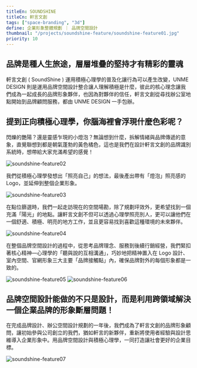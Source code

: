 ```yaml
---
titleEn: SOUNDSHINE
titleCn: 軒言文創
tags: ["space-branding", "3d"]
define: 企業形象整體規劃 ｜ 品牌空間設計
thumbnail: "/projects/soundshine-feature/soundshine-feature01.jpg"
priority: 10
---
```


<section>

## 品牌是種人生旅途，層層堆疊的堅持才有精彩的靈魂

軒言文創 ( SoundShine ) 運用積極心理學的普及化讓行為可以產生改變，UNME DESIGN 則是運用品牌空間設計整合讓人理解積極是什麼，彼此的核心理念讓我們成為一起成長的品牌形象夥伴，也因為對夥伴的信任，軒言文創從尋找辦公室地點開始到品牌顧問服務，都由 UNME DESIGN 一手包辦。

</section>

<section>

## 提到正向積極心理學，你腦海裡會浮現什麼色彩呢？

閃爍的艷陽？還是靈感乍現的小燈泡？無論想到什麼，拆解情緒與品牌傳遞的意象，直覺聯想到都是朝氣蓬勃的黃色橘色，這也是我們在設計軒言文創的品牌識別系統時，想帶給大家充滿希望的感覺！

</section>

<img alt="soundshine-feature02" data-src="/projects/soundshine-feature/soundshine-feature02.jpg" className="lazyload" />

<section>

我們從積極心理學發想出「照亮自己」的想法，最後產出帶有「燈泡」照亮感的 Logo，並延伸到整個企業形象。

</section>

<img alt="soundshine-feature03" data-src="/projects/soundshine-feature/soundshine-feature03.jpg" className="lazyload" />

<section>

在點位篩選時，我們一起走訪現在的空間場勘，除了規劃坪效外，更希望找到一個充滿「陽光」的地點。讓軒言文創不但可以透過心理學照亮別人，更可以讓他們在一個舒適、積極、明亮的地方工作，並且更容易找到喜歡這種環境的未來夥伴。

</section>

<img alt="soundshine-feature04" data-src="/projects/soundshine-feature/soundshine-feature04.jpg" className="lazyload" />

<section>

在整個品牌空間設計的過程中，從思考品牌理念、服務到後續行銷經營，我們緊扣著核心精神—心理學的「聽與說的互相溝通」，巧妙地把精神置入在 Logo 設計、室內空間、官網形象三大主要「品牌接觸點」內，確保品牌對外的每個形象都是一致的。

</section>

<img alt="soundshine-feature05" data-src="/projects/soundshine-feature/soundshine-feature05.jpg" className="lazyload" />
<img alt="soundshine-feature06" data-src="/projects/soundshine-feature/soundshine-feature06.jpg" className="lazyload" />

<section>

## 品牌空間設計能做的不只是設計，而是利用跨領域解決一個企業品牌的形象斷層問題！

在完成品牌設計、辦公空間設計規劃的一年後，我們成為了軒言文創的品牌形象顧問，讓初始參與公司創立的我們，猶如軒言的新夥伴，重新將使用者經驗與設計思維導入企業形象中。用品牌空間設計與積極心理學，一同打造讓社會更好的企業目標。

</section>

<img alt="soundshine-feature07" data-src="/projects/soundshine-feature/soundshine-feature07.jpg" className="lazyload" />
